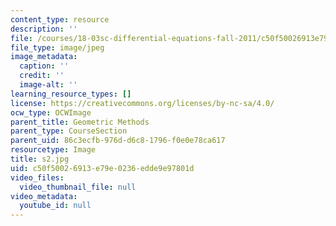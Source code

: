```yaml
---
content_type: resource
description: ''
file: /courses/18-03sc-differential-equations-fall-2011/c50f50026913e79e0236edde9e97801d_s2.jpg
file_type: image/jpeg
image_metadata:
  caption: ''
  credit: ''
  image-alt: ''
learning_resource_types: []
license: https://creativecommons.org/licenses/by-nc-sa/4.0/
ocw_type: OCWImage
parent_title: Geometric Methods
parent_type: CourseSection
parent_uid: 86c3ecfb-976d-d6c8-1796-f0e0e78ca617
resourcetype: Image
title: s2.jpg
uid: c50f5002-6913-e79e-0236-edde9e97801d
video_files:
  video_thumbnail_file: null
video_metadata:
  youtube_id: null
---
```

